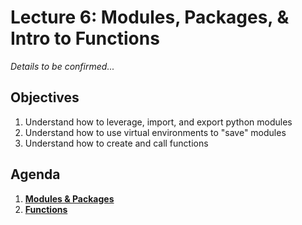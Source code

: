 <!---
{"next":"Lectures_class2/Lecture7.md","title":"Modules & Functions Intro - 6/6"}
-->

# Lecture 6: Modules, Packages, & Intro to Functions

*Details to be confirmed...*

## Objectives

1. Understand how to leverage, import, and export python modules
2. Understand how to use virtual environments to "save" modules
3. Understand how to create and call functions

## Agenda

1. **[Modules & Packages](../Topics/nb/modules.md)**
2. **[Functions](../Topics/nb/functions.md)**